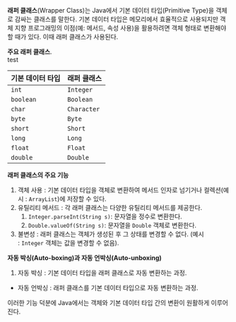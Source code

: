 **래퍼 클래스**(Wrapper Class)는 Java에서 기본 데이터 타입(Primitive Type)을 객체로 감싸는 클래스를 말한다. 기본 데이터 타입은 메모리에서 효율적으로 사용되지만 객체 지향 프로그래밍의 이점(예: 메서드, 속성 사용)을 활용하려면 객체 형태로 변환해야 할 때가 있다. 이때 래퍼 클래스가 사용된다.

 **주요 래퍼 클래스**.   
test 

| 기본 데이터 타입 | 래퍼 클래스      |
| --------- | ----------- |
| `int`     | `Integer`   |
| `boolean` | `Boolean`   |
| `char`    | `Character` |
| `byte`    | `Byte`      |
| `short`   | `Short`     |
| `long`    | `Long`      |
| `float`   | `Float`     |
| `double`  | `Double`    |

**래퍼 클래스의 주요 기능**

1. 객체 사용 : 기본 데이터 타입을 객체로 변환하여 메서드 인자로 넘기거나 컬렉션(예시 : `ArrayList`)에 저장할 수 있다.
2. 유틸리티 메서드 : 각 래퍼 클래스는 다양한 유틸리티 메서드를 제공한다. 
    1. `Integer.parseInt(String s)`: 문자열을 정수로 변환한다.
    2. `Double.valueOf(String s)`: 문자열을 `Double` 객체로 변환한다.
3. 불변성 : 래퍼 클래스는 객체가 생성된 후 그 상태를 변경할 수 없다. (예시 : `Integer` 객체는 값을 변경할 수 없음).
    

 **자동 박싱(Auto-boxing)과 자동 언박싱(Auto-unboxing)**
1. 자동 박싱 : 기본 데이터 타입을 래퍼 클래스로 자동 변환하는 과정.
- 자동 언박싱 : 래퍼 클래스를 기본 데이터 타입으로 자동 변환하는 과정.

이러한 기능 덕분에 Java에서는 객체와 기본 데이터 타입 간의 변환이 원활하게 이루어진다.